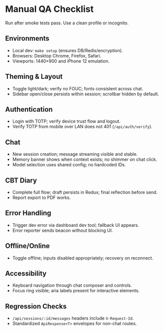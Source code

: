 # Manual QA Checklist

Run after smoke tests pass. Use a clean profile or incognito.

## Environments
- Local dev: `make setup` (ensures DB/Redis/encryption).
- Browsers: Desktop Chrome, Firefox, Safari.
- Viewports: 1440×900 and iPhone 12 emulation.

## Theming & Layout
- Toggle light/dark; verify no FOUC; fonts consistent across chat.
- Sidebar open/close persists within session; scrollbar hidden by default.

## Authentication
- Login with TOTP; verify device trust flow and logout.
- Verify TOTP from mobile over LAN does not 401 (`/api/auth/verify`).

## Chat
- New session creation; message streaming visible and stable.
- Memory banner shows when context exists; no shimmer on chat click.
- Model selection uses shared config; no hardcoded IDs.

## CBT Diary
- Complete full flow; draft persists in Redux; final reflection before send.
- Report export to PDF works.

## Error Handling
- Trigger dev error via dashboard dev tool; fallback UI appears.
- Error reporter sends beacon without blocking UI.

## Offline/Online
- Toggle offline; inputs disabled appropriately; recovery on reconnect.

## Accessibility
- Keyboard navigation through chat composer and controls.
- Focus ring visible; aria labels present for interactive elements.

## Regression Checks
- `/api/sessions/:id/messages` headers include `X-Request-Id`.
- Standardized `ApiResponse<T>` envelopes for non-chat routes.

